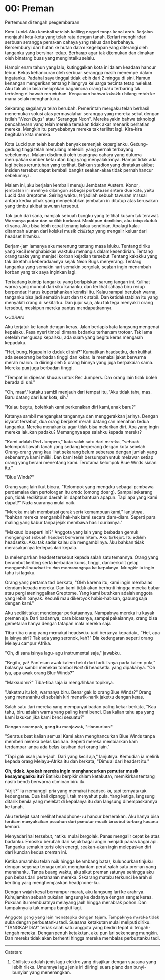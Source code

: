 # 00: Preman
Pertemuan di tengah pengembaraan

Kota Lucid. Aku kembali setelah keliling negeri tanpa kenal arah. Berjalan
menjauhi kota-kota yang telah rata dengan tanah. Berlari menghindari serbuan
serangga pemakan cahaya yang rakus dan berbahaya. Bersembunyi dari hutan ke
hutan dalam kegelapan yang diterangi oleh tanganku yang bersinar redup. Berharap
agar tak ditemukan dan dimakan oleh binatang buas yang mengintaiku selalu.

Hampir enam tahun yang lalu, kutinggalkan kota ini dalam keadaan hancur lebur.
Bekas kehancuran oleh serbuan serangga masih menempel dalam ingatanku. Padahal
saya tinggal tidak lebih dari 2 minggu di sini. Namun kenangan mengerikan
tentang hilangnya keluarga tercinta tetap melekat. Aku tak akan bisa melupakan
bagaimana orang tuaku terbaring tak tertolong di bawah reruntuhan. Kenyataan
bahwa kakakku hilang entah ke mana selalu menghantuiku.

Sekarang segalanya telah berubah. Pemerintah mengaku telah berhasil menemukan
solusi atas permasalahan serangga yang mereka sebut dengan istilah "_Neon Bugs_"
atau "Serangga Neon". Mereka yakin bahwa teknologi pencahayaan yang telah mereka
temukan tidak akan menarik perhatian mereka. Mungkin itu penyebabnya mereka tak
terlihat lagi. Kira-kira begitulah kata mereka.

Kota Lucid pun telah berubah banyak semenjak kepergianku. Gedung-gedung tinggi
telah menjulang melebihi yang pernah terbayang sebelumnya. Malam diselimuti oleh
terangnya cahaya yang dulunya merupakan sumber ketakutan bagi yang menyalakannya.
Hampir tidak ada lagi bekas reruntuhan yang terlihat. Bahkan stadion yang
diratakan akibat insiden tersebut dapat kembali bangkit seakan-akan tidak
pernah hancur sebelumnya.

Malam ini, aku berjalan kembali menuju Jembatan Austern. Konon, jembatan ini
awalnya dibangun sebagai perbatasan antara dua kota, yaitu Lucid dan Greptome.
Seiring waktu, terjadilah sebuah tawuran massal antara kedua pihak yang
menyebabkan jembatan ini ditutup atas kerusakan yang timbul akibat tawuran 
tersebut.

Tak jauh dari sana, nampak sebuah bangku yang terlihat kusam tak terawat.
Warnanya pudar dan sedikit berkarat. Meskipun demikian, aku tetap duduk di sana.
Aku bisa lebih cepat tenang kalau sendirian. Apalagi kalau ditambah alunan dari
koleksi musik _chillstep_ yang mengalir keluar dari headset hitamku.

Berjam-jam lamanya aku merenung tentang masa laluku. Tentang diriku yang kecil
menghabiskan waktuku menangis dalam kesendirian. Tentang orang tuaku yang
menjadi korban kejadian tersebut. Tentang kakakku yang tak diketahui
keberadaannya sejak Neon Bugs menyerang. Tentang tanganku yang semakin hari
semakin bergolak, seakan ingin menambah korban yang tak saya inginkan lagi.

Terkadang kuintip tanganku yang berlapiskan sarung tangan ini. Kulihat warna
yang muncul dari siku kananku, dan terlihat cahaya biru redup berpendar. Harus
kupertahankan kondisi itu. Kalau sampai berubah warna, tanganku bisa jadi
semakin kuat dan tak stabil. Dan ketidakstabilan itu yang menyakiti orang di
sekitarku. Dan jujur saja, aku tak tega menyakiti orang tersebut, meskipun
mereka pantas mendapatkannya.

_GUBRAK!_

Aku terjatuh ke tanah dengan keras. Jalan berlapis bata langsung mengenai
kepalaku. Rasa nyeri timbul dimana badanku terhantam trotoar. Tak lama setelah
mengusap kepalaku, ada suara yang begitu keras mengarah kepadaku.

"Hei, bung. Ngapain lo duduk di sini?" Kumatikan headsetku, dan kulihat ada
seseorang berbadan tinggi dan kekar. Ia memakai jaket berwarna merah marun.
Ia diiringi oleh 5 orang lainnya yang juga berpakaian sama. Mereka pun juga
berbadan tinggi.

"Tempat ini dipesan khusus untuk Red Jumpers. Dan orang lain tidak boleh berada
di sini."

"Oh, maaf," kataku sambil menjauh dari tempat itu, "Aku tidak tahu, mas. Baru
datang dari luar kota, sih."

"Kalau begitu, bolehkah kami perkenalkan diri kami, anak baru?"

Katanya sambil mengangkat tangannya dan menggerakkan jarinya. Dengan isyarat
tersebut, dua orang berjaket merah datang dan menahan kedua tanganku. Mereka
menahanku agar tidak bisa melarikan diri. Apa yang ingin mereka lakukan padaku?
Memangnya apa salahku kepada mereka?

"Kami adalah Red Jumpers," kata salah satu dari mereka, "sebuah kelompok bawah
tanah yang sedang berperang dengan kota sebelah. Orang-orang yang kau lihat
sekarang belum seberapa dengan jumlah yang sebenarnya kami miliki. Dan kami
telah bersumpah untuk melawan setiap orang yang berani menentang kami. Terutama
kelompok Blue Winds sialan itu."

"Blue Winds?"

Orang yang lain ikut bicara, "Kelompok yang mengaku sebagai pembawa perdamaian
dan pertolongan itu _omdo_ (omong doang). Sampai sekarang pun, tidak sedikitpun
daerah ini dapat bantuan apapun. Tapi apa yang kami dapat?" Nada suaranya mulai
naik.

"Mereka malah membatasi gerak serta kemampuan kami," lanjutnya, "bahkan mereka
mengambil hak-hak kami secara diam-diam. Seperti para maling yang kabur tanpa
jejak membawa hasil curiannya."

"Maksud lo seperti ini?" Anggota yang lain yang berbadan gemuk mengangkat sebuah
headset berwarna hitam. Aku terkejut. Itu adalah headsetku. Aku tak sadar kalau
dia mengambilnya. Aku bahkan tidak merasakannya terlepas dari kepala.

Ia melemparkan headset tersebut kepada salah satu temannya. Orang yang berambut
keriting serta berbadan kurus, tinggi, dan berkulit gelap mengambil headset itu
dan memasangnya ke kepalanya. Mungkin ia ingin tahu isi laguku.

Orang yang pertama tadi berkata, "Oleh karena itu, kami ingin membalas dendam
kepada mereka. Dan kami tidak akan berhenti hingga mereka bubar atau pergi
meninggalkan Greptome. Yang kami butuhkan adalah anggota yang lebih banyak.
Kecuali mau dikeroyok habis-habisan, gabung saja dengan kami."

Aku sedikit takut mendengar perkataannya. Nampaknya mereka itu kayak preman aja.
Dari badannya, cara bicaranya, sampai pakaiannya, orang bisa gemetaran hanya
dengan tatapan mata mereka saja.

Tiba-tiba orang yang memakai headsetku tadi bertanya kepadaku, "Hei,
apa ja isinya sini? Tak ada yang seronok, kah?" Dia kedengaran seperti orang
Melayu campur Afrika.

"Oh, di sana isinya lagu-lagu instrumental saja," jawabku.

"Begitu, ya? Pantesan awak kalem betul dari tadi. Isinya pada kalem pula,"
balasnya sambil menekan tombol _Next_ di headsetku yang dipakainya.
"Oh iya, apa awak orang Blue Winds?"

"Maksudmu?" Tiba-tiba saja ia mengalihkan topiknya.

"Jaketmu itu loh, warnanya biru. Benar gak lo orang Blue Winds?" Orang yang
menahanku di sebelah kiri menarik-narik jaketku dengan keras.

Salah satu dari mereka yang mempunyai badan paling kekar berkata,
"Kau tahu, biru adalah warna yang paling kami benci. Dan kalian tahu apa yang
kami lakukan jika kami benci sesuatu?"

Dengan serempak, geng itu menjawab, "Hancurkan!"

"Seratus buat kalian semua! Kami akan menghancurkan Blue Winds tanpa memberi
mereka belas kasihan. Seperti mereka membiarkan kami terdampar tanpa ada belas
kasihan dari orang lain."

"Tapi gak usah jauh-jauh. Dari yang kecil aja," lanjutnya. Kemudian ia melirik
kepada orang Melayu-Afrika itu dan berkata, "Dimulai dari headset itu."

__Oh, tidak. Apakah mereka ingin menghancurkan pemutar musik
kesayanganku itu?__ Batinku berpikir dalam ketakutan, memikirkan tentang nasib
benda berwarna dominan biru itu.

"Arjit?" ia memanggil pria yang memakai headset-ku, tapi ternyata tak
kedengaran. Dua kali dipanggil, tak menyahut pula. Yang ketiga, langsung ditarik
benda yang melekat di kepalanya itu dan langsung dihempaskannya ke tanah.

Aku terkejut saat melihat headphone-ku hancur berserakan. Aku hanya bisa
terdiam menyaksikan pecahan dari pemutar musik tersebut terbang kesana
kemari.

Menyadari hal tersebut, hatiku mulai bergolak. Panas mengalir cepat ke
atas badanku. Emosiku berubah dari sejuk bagai angin menjadi panas bagai
api. Tanganku semakin terisi oleh energi, seakan-akan ingin melepaskan diri
dari kuncian kedua preman ini.

Ketika amarahku telah naik hingga ke ambang batas, kuluncurkan tinjuku
dengan segenap tenaga untuk menghantam perut salah satu preman yang
menahanku. Tanpa buang waktu, aku sikut preman satunya sehingga aku pun
bebas dari pertahanan mereka. Sekarang mataku terkunci ke arah si keriting
yang menghempaskan headphone-ku.

Dengan wajah kesal bercampur marah, aku langsung lari ke arahnya.
Kuhujamkan sebuah pukulan langsung ke dadanya dengan sangat keras.
Pukulan itu membuatnya melayang jauh hingga menabrak pohon. Dan
tampaknya ia tak mampu bangkit lagi.

Anggota geng yang lain menatapku dengan tajam. Tampaknya mereka
tidak suka dengan perbuatanku tadi. Suasana ketakutan mulai meliputi diriku.
"TANGKAP DIA!" teriak salah satu anggota yang berdiri tepat di tengah-
tengah mereka. Dengan penuh ketakutan, aku pun lari sekencang mungkin.
Dan mereka tidak akan berhenti hingga mereka membalas perbuatanku tadi.

***

Catatan:

1. Chillstep adalah jenis lagu elektro yang disajikan dengan suasana yang lebih rileks. Umumnya lagu jenis ini diiringi suara piano dan bunyi-bunyian yang menenangkan.
